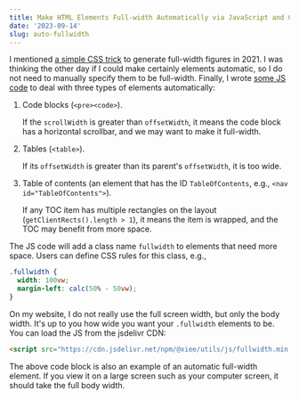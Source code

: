 ```yaml
---
title: Make HTML Elements Full-width Automatically via JavaScript and CSS
date: '2023-09-14'
slug: auto-fullwidth
---
```


I mentioned [a simple CSS trick](/en/2021/06/css-full-width/) to generate
full-width figures in 2021. I was thinking the other day if I could make
certainly elements automatic, so I do not need to manually specify them to be
full-width. Finally, I wrote [some JS
code](https://github.com/yihui/misc.js/blob/main/js/fullwidth.js) to deal with
three types of elements automatically:

1.  Code blocks (`<pre><code>`).

    If the `scrollWidth` is greater than `offsetWidth`, it means the code block
    has a horizontal scrollbar, and we may want to make it full-width.

2.  Tables (`<table>`).

    If its `offsetWidth` is greater than its parent's `offsetWidth`, it is too
    wide.

3.  Table of contents (an element that has the ID `TableOfContents`, e.g.,
    `<nav id="TableOfContents">`).

    If any TOC item has multiple rectangles on the layout
    (`getClientRects().length > 1`), it means the item is wrapped, and the TOC
    may benefit from more space.

The JS code will add a class name `fullwidth` to elements that need more space.
Users can define CSS rules for this class, e.g.,

``` css
.fullwidth {
  width: 100vw;
  margin-left: calc(50% - 50vw);
}
```

On my website, I do not really use the full screen width, but only the body
width. It's up to you how wide you want your `.fullwidth` elements to be. You
can load the JS from the jsdelivr CDN:

``` html
<script src="https://cdn.jsdelivr.net/npm/@xiee/utils/js/fullwidth.min.js" defer></script>
```

The above code block is also an example of an automatic full-width element. If
you view it on a large screen such as your computer screen, it should take the
full body width.

